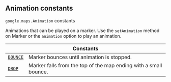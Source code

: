 
<h2 id="Animation">Animation constants</h2>
<p>
<code><span itemprop="path">google.maps</span>.<span itemprop="name">Animation</span></code>
constants
</p>
<p>Animations that can be played on a marker. Use the <code>setAnimation</code> method on Marker or the <code>animation</code> option to play an animation.</p>
<div class="devsite-table-wrapper"><table class="constants responsive" summary="Animation constants">
<thead>
<tr><th colspan="2">Constants</th>
</tr></thead>
<tbody>
<tr id="Animation.BOUNCE">
<td itemprop="property"><code><a class="secret-link" href="#Animation.BOUNCE"><span>BOUNCE</span></a></code></td>
<td>Marker bounces until animation is stopped.</td>
</tr>
<tr id="Animation.DROP">
<td itemprop="property"><code><a class="secret-link" href="#Animation.DROP"><span>DROP</span></a></code></td>
<td>Marker falls from the top of the map ending with a small bounce.</td>
</tr>
</tbody>
</table></div>
<script src="replace_links.js"></script>
